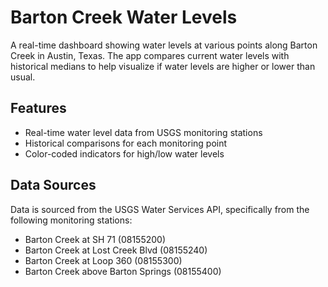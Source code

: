 # Barton Creek Water Levels

A real-time dashboard showing water levels at various points along Barton Creek in Austin, Texas. The app compares current water levels with historical medians to help visualize if water levels are higher or lower than usual.

## Features

- Real-time water level data from USGS monitoring stations
- Historical comparisons for each monitoring point
- Color-coded indicators for high/low water levels

## Data Sources

Data is sourced from the USGS Water Services API, specifically from the following monitoring stations:

- Barton Creek at SH 71 (08155200)
- Barton Creek at Lost Creek Blvd (08155240)
- Barton Creek at Loop 360 (08155300)
- Barton Creek above Barton Springs (08155400)
